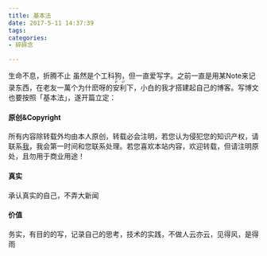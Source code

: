 ```yaml
---
title: 基本法
date: 2017-5-11 14:37:39
tags:
categories:
- 碎碎念

---
```


生命不息，折腾不止
虽然是个工科狗，但一直爱写字。之前一直是用某Note来记录东西，在老友一萬个为什麽呀的<ruby><rb>安</rb><rp>（</rp><rt>zī</rt><rp>）</rp></ruby><ruby><rb>利</rb><rp>（</rp><rt>cí</rt><rp>）</rp></ruby>下，小白的我才搭建起自己的博客。写博文也要按照「基本法」，遂开篇立定：

#### 原创&Copyright

所有内容除转载外均由本人原创，转载必会注明，若您认为侵犯您的知识产权，请联系[我](mailto:liubaichuan.tk@gmail.com)，我会第一时间和您联系处理。若您喜欢本站内容，欢迎转载，但请注明原处，且勿用于商业用途！

#### 真实

承认真实的自己，不弄大新闻

#### 价值

务实，有目的的写，记录自己的思考，技术的实践，不做人云亦云，见得风，是得雨

